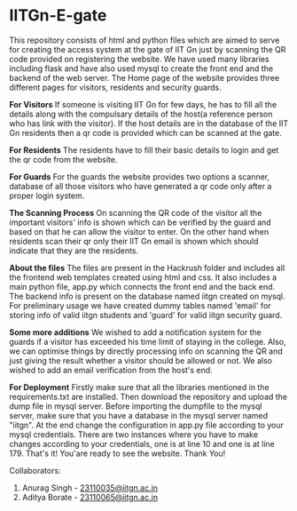 # IITGn-E-gate
This repository consists of html and python files which are aimed to serve for creating the access system at the gate of IIT Gn just by scanning the QR code provided on registering the website. We have used many libraries including flask and have also used mysql to create the front end and the backend of the web server.
The Home page of the website provides three different pages for visitors, residents and security guards.

**For Visitors** If someone is visiting IIT Gn for few days, he has to fill all the details along with the compulsary details of the host(a reference person who has link with the visitor). If the host details are in the database of the IIT Gn residents then a qr code is provided which can be scanned at the gate.

**For Residents** The residents have to fill their basic details to login and get the qr code from the website.

**For Guards** For the guards the website provides two options a scanner, database of all those visitors who have generated a qr code only after a proper login system.

**The Scanning Process** On scanning the QR code of the visitor all the important visitors' info is shown which can be verified by the guard and based on that he can allow the visitor to enter. On the other hand when residents scan their qr only their IIT Gn email is shown which should indicate that they are the residents.

**About the files** The files are present in the Hackrush folder and includes all the frontend web templates created using html and css. It also includes a main python file, app.py which connects the front end and the back end. The backend info is present on the database named iitgn created on mysql. For preliminary usage we have created dummy tables named 'email' for storing info of valid iitgn students and 'guard' for valid iitgn security guard.

**Some more additions** We wished to add a notification system for the guards if a visitor has exceeded his time limit of staying in the college. Also, we can optimise things by directly processing info on scanning the QR and just giving the result whether a visitor should be allowed or not. We also wished to add an email verification from the host's end.

**For Deployment** Firstly make sure that all the libraries mentioned in the requirements.txt are installed. Then download the repository and upload the dump file in mysql server. Before importing the dumpfile to the mysql server, make sure that you have a database in the mysql server named "iitgn". At the end change the configuration in app.py file according to your mysql credentials. There are two instances where you have to make changes according to your credentials, one is at line 10 and one is at line 179.
That's it! You'are ready to see the website.
Thank You!

Collaborators:
1. Anurag Singh - 23110035@iitgn.ac.in
2. Aditya Borate - 23110065@iitgn.ac.in

